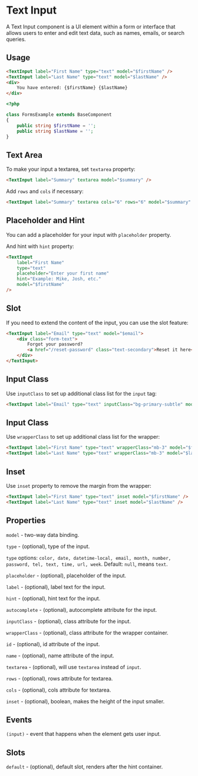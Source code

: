 # Text Input

A Text Input component is a UI element within a form or interface that allows users to enter and edit text data, such as names, emails, or search queries.

## Usage

<div>
    <FormsExample />
</div>

```html
<TextInput label="First Name" type="text" model="$firstName" />
<TextInput label="Last Name" type="text" model="$lastName" />
<div>
    You have entered: {$firstName} {$lastName}
</div>
```

```php
<?php

class FormsExample extends BaseComponent
{
    public string $firstName = '';
    public string $lastName = '';
}
```

## Text Area

To make your input a textarea, set `textarea` property:

<div>
    <FormsExample example="textarea" />
</div>

```html
<TextInput label="Summary" textarea model="$summary" />
```

Add `rows` and `cols` if necessary:

```html
<TextInput label="Summary" textarea cols="6" rows="6" model="$summary" />
```

## Placeholder and Hint

You can add a placeholder for your input with `placeholder` property.

And hint with `hint` property:

<div>
    <FormsExample example="placeholder" />
</div>

```html
<TextInput 
    label="First Name" 
    type="text"
    placeholder="Enter your first name"
    hint="Example: Mike, Josh, etc."
    model="$firstName" 
/>
```

## Slot

If you need to extend the content of the input, you can use the slot feature:

<div>
    <FormsExample example="slot" />
</div>

```html
<TextInput label="Email" type="text" model="$email">
    <div class="form-text">
        Forgot your password?
        <a href="/reset-password" class="text-secondary">Reset it here</a>
    </div>
</TextInput>
```

## Input Class

Use `inputClass` to set up additional class list for the `input` tag:

<div>
    <FormsExample example="inputClass" />
</div>

```html
<TextInput label="Email" type="text" inputClass="bg-primary-subtle" model="$email" />
```

## Input Class

Use `wrapperClass` to set up additional class list for the wrapper:

<div>
    <FormsExample example="wrapperClass" />
</div>

```html
<TextInput label="First Name" type="text" wrapperClass="mb-3" model="$firstName" />
<TextInput label="Last Name" type="text" wrapperClass="mb-3" model="$lastName" />
```

## Inset


Use `inset` property to remove the margin from the wrapper:

<div>
    <FormsExample example="inset" />
</div>

```html
<TextInput label="First Name" type="text" inset model="$firstName" />
<TextInput label="Last Name" type="text" inset model="$lastName" />
```

## Properties

`model` - two-way data binding.

`type` - (optional), type of the input. 

`type` options: `color, date, datetime-local, email, month, number, password, tel, text, time, url, week`. Default: `null`, means `text`.

`placeholder` - (optional), placeholder of the input.

`label` - (optional), label text for the input.

`hint` - (optional), hint text for the input.

`autocomplete` - (optional), autocomplete attribute for the input.

`inputClass` - (optional), class attribute for the input.

`wrapperClass` - (optional), class attribute for the wrapper container.

`id` - (optional), id attribute of the input.

`name` - (optional), name attribute of the input.

`textarea` - (optional), will use `textarea` instead of `input`.

`rows` - (optional), rows attribute for textarea.

`cols` - (optional), cols attribute for textarea.

`inset` - (optional), boolean, makes the height of the input smaller.

## Events

`(input)` - event that happens when the element gets user input.

## Slots

`default` - (optional), default slot, renders after the hint container.
